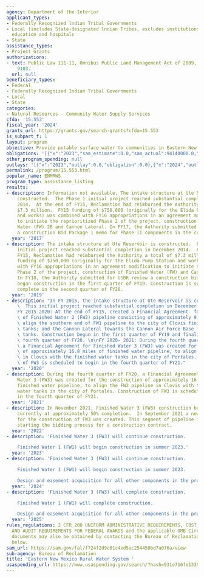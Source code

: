 ```yaml
---
agency: Department of the Interior
applicant_types:
- Federally Recognized lndian Tribal Governments
- Local (includes State-designated lndian Tribes, excludes institutions of higher
  education and hospitals
- State
assistance_types:
- Project Grants
authorizations:
- text: Public Law 111-11, Omnibus Public Land Management Act of 2009, Title IX, Section
    9103.
  url: null
beneficiary_types:
- Federal
- Federally Recognized Indian Tribal Governments
- Local
- State
categories:
- Natural Resources - Community Water Supply Services
cfda: '15.553'
fiscal_year: '2024'
grants_url: https://grants.gov/search-grants?cfda=15.553
is_subpart_f: 1
layout: program
objective: Provide potable surface water to communities in Eastern New Mexico.
obligations: '[{"x":"2023","sam_estimate":0.0,"sam_actual":94140000.0,"usa_spending_actual":94137926.87},{"x":"2024","sam_estimate":0.0,"sam_actual":30044998.0,"usa_spending_actual":30045000.0},{"x":"2025","sam_estimate":0.0,"sam_actual":60000.0,"usa_spending_actual":0.0}]'
other_program_spending: null
outlays: '[{"x":"2023","outlay":0.0,"obligation":0.0},{"x":"2024","outlay":0.0,"obligation":0.0},{"x":"2025","outlay":0.0,"obligation":0.0}]'
permalink: /program/15.553.html
popular_name: ENMRWS
program_type: assistance_listing
results:
- description: Information not available. The intake structure at Ute Reservoir is
    constructed.  The Phase 1 initial project reached substantial completion in December
    2014.  At the end of FY15, Reclamation had reimbursed the Authority a total of
    $7.3 million.  FY15 funding of $750,000 (originally for the Elida Pump Station
    and works) was combined with FY16 appropriations in an agreement modification
    to initiate the reprioritized Phase 2 of the project, construction of Finished
    Water (FW) 2B and Cannon Lateral. In FY17, the Authority submitted for USBR review
    a construction Bid Package 1 memo for Phase II components in the current agreement.
  year: '2017'
- description: The intake structure at Ute Reservoir is constructed.  Phase 1 of the
    initial project reached substantial completion in December 2014.  At the end of
    FY15, Reclamation had reimbursed the Authority a total of $7.3 million.  FY15
    funding of $750,000 (originally for the Elida Pump Station and works) was combined
    with FY16 appropriations in an agreement modification to initiate the re-prioritized
    Phase 2 of the project, construction of Finished Water (FW) and Cannon Lateral.
    In FY18, the Authority submitted for USBR review a construction bid package and
    began construction in the first quarter of FY19. Construction is scheduled to
    complete in the second quarter of FY20.
  year: '2019'
- description: "In FY 2015, the intake structure at Ute Reservoir is constructed.\
    \  This initial project reached substantial completion in December 2014. \n \n\
    FY 2015-2020: At the end of FY15, created a Financial Agreement  for the construction\
    \ of Finished Water 2 (FW2) pipeline consisting of approximately 9.25 miles to\
    \ align the southern end of FW1 pipeline to the city of Clovis finished water\
    \ tanks; and the Cannon Lateral towards the Cannon Air Force Base finished water\
    \ tanks. Construction begun in the first quarter of FY19 and finalized in the\
    \ fourth quarter of FY20. \n\nFY 2020- 2021: During the fourth quarter of FY20,\
    \ a Financial Agreement for Finished Water 3 (FW3) was created for the construction\
    \ of approximately 16.8 miles of finished water pipeline, to align the FW2 pipeline\
    \ in Clovis with the finished water tanks in the city of Portales. Construction\
    \ of FW3 is scheduled to begin in the fourth quarter of FY21."
  year: '2020'
- description: During the fourth quarter of FY20, a Financial Agreement for Finished
    Water 3 (FW3) was created for the construction of approximately 16.8 miles of
    finished water pipeline, to align the FW2 pipeline in Clovis with the finished
    water tanks in the city of Portales. Construction of FW3 is scheduled to begin
    in the fourth quarter of FY21.
  year: '2021'
- description: In November 2021, Finished Water 3 (FW3) construction begun, it is
    currently at approximately 50% completion.  In September 2021 a new agreement
    for the construction of FW3 was created. This segment of pipeline is currently
    starting the bidding process for a construction contract.
  year: '2022'
- description: 'Finished Water 3 (FW3) will continue construction.

    Finished Water 1 (FW1) will begin construction in summer 2023.'
  year: '2023'
- description: 'Finished Water 3 (FW3) will continue construction.

    Finished Water 1 (FW1) will begin construction in summer 2023.

    Design and easement acquisition for all other components in the project.'
  year: '2024'
- description: 'Finished Water 3 (FW3) will complete construction.

    Finished Water 1 (FW1) will complete construction.

    Design and easement acquisition for all other components in the project.'
  year: '2025'
rules_regulations: 2 CFR 200 UNIFORM ADMINISTRATIVE REQUIREMENTS, COST PRINCIPLES,
  AND AUDIT REQUIREMENTS FOR FEDERAL AWARDS and the applicable OMB Circulars.  These
  documents may also be obtained by contacting the Bureau of Reclamation Office listed
  below.
sam_url: https://sam.gov/fal/f724f2d9e01c4ed5ac254450bd7a076a/view
sub-agency: Bureau of Reclamation
title: 'Eastern New Mexico Rural Water System '
usaspending_url: https://www.usaspending.gov/search/?hash=931e716fe1335cd00eb672f18c6d5b14
---
```

